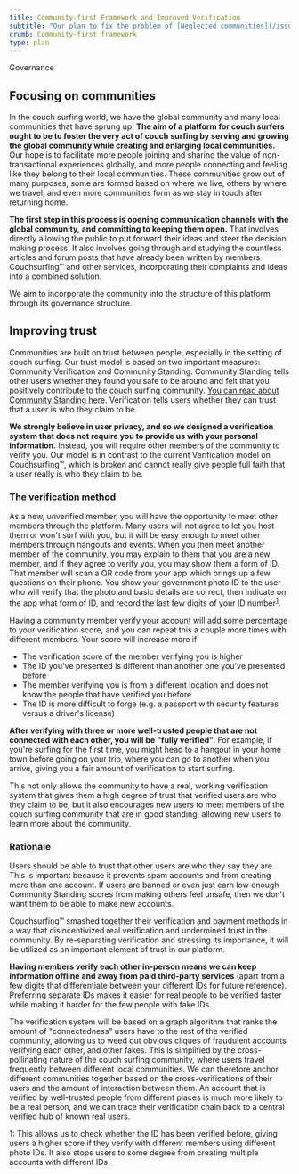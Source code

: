 ```yaml
---
title: Community-first Framework and Improved Verification
subtitle: "Our plan to fix the problem of [Neglected communities](/issues/communities-and-trust)"
crumb: Community-first framework
type: plan
---
```


<span class="tag tag-governance tag-large">Governance</span>

## Focusing on communities

In the couch surfing world, we have the global community and many local communities that have sprung up. **The aim of a platform for couch surfers ought to be to foster the very act of couch surfing by serving and growing the global community while creating and enlarging local communities.** Our hope is to facilitate more people joining and sharing the value of non-transactional experiences globally, and more people connecting and feeling like they belong to their local communities. These communities grow out of many purposes, some are formed based on where we live, others by where we travel, and even more communities form as we stay in touch after returning home.

**The first step in this process is opening communication channels with the global community, and committing to keeping them open.** That involves directly allowing the public to put forward their ideas and steer the decision making process. It also involves going through and studying the countless articles and forum posts that have already been written by members Couchsurfing&#8482; and other services, incorporating their complaints and ideas into a combined solution.

We aim to incorporate the community into the structure of this platform through its governance structure.

## Improving trust

Communities are built on trust between people, especially in the setting of couch surfing. Our trust model is based on two important measures: Community Verification and Community Standing. Community Standing tells other users whether they found you safe to be around and felt that you positively contribute to the couch surfing community. [You can read about Community Standing here](/plan/reviews). Verification tells users whether they can trust that a user is who they claim to be.

**We strongly believe in user privacy, and so we designed a verification system that does not require you to provide us with your personal information.** Instead, you will require other members of the community to verify you. Our model is in contrast to the current Verification model on Couchsurfing&#8482;, which is broken and cannot really give people full faith that a user really is who they claim to be.

### The verification method

As a new, unverified member, you will have the opportunity to meet other members through the platform. Many users will not agree to let you host them or won't surf with you, but it will be easy enough to meet other members through hangouts and events. When you then meet another member of the community, you may explain to them that you are a new member, and if they agree to verify you, you may show them a form of ID. That member will scan a QR code from your app which brings up a few questions on their phone. You show your government photo ID to the user who will verify that the photo and basic details are correct, then indicate on the app what form of ID, and record the last few digits of your ID number<sup>[1](#fn1)</sup>.

Having a community member verify your account will add some percentage to your verification score, and you can repeat this a couple more times with different members. Your score will increase more if

- The verification score of the member verifying you is higher
- The ID you've presented is different than another one you've presented before
- The member verifying you is from a different location and does not know the people that have verified you before
- The ID is more difficult to forge (e.g. a passport with security features versus a driver's license)

**After verifying with three or more well-trusted people that are not connected with each other, you will be "fully verified".** For example, if you're surfing for the first time, you might head to a hangout in your home town before going on your trip, where you can go to another when you arrive, giving you a fair amount of verification to start surfing.

This not only allows the community to have a real, working verification system that gives them a high degree of trust that verified users are who they claim to be; but it also encourages new users to meet members of the couch surfing community that are in good standing, allowing new users to learn more about the community.

### Rationale

Users should be able to trust that other users are who they say they are. This is important because it prevents spam accounts and from creating more than one account. If users are banned or even just earn low enough Community Standing scores from making others feel unsafe, then we don't want them to be able to make new accounts.

Couchsurfing&#8482; smashed together their verification and payment methods in a way that disincentivized real verification and undermined trust in the community. By re-separating verification and stressing its importance, it will be utilized as an important element of trust in our platform.

**Having members verify each other in-person means we can keep information offline and away from paid third-party services** (apart from a few digits that differentiate between your different IDs for future reference). Preferring separate IDs makes it easier for real people to be verified faster while making it harder for the few people with fake IDs.

The verification system will be based on a graph algorithm that ranks the amount of "connectedness" users have to the rest of the verified community, allowing us to weed out obvious cliques of fraudulent accounts verifying each other, and other fakes. This is simplified by the cross-pollinating nature of the couch surfing community, where users travel frequently between different local communities. We can therefore anchor different communities together based on the cross-verifications of their users and the amount of interaction between them. An account that is verified by well-trusted people from different places is much more likely to be a real person, and we can trace their verification chain back to a central verified hub of known real users.

<a name="fn1">1</a>: This allows us to check whether the ID has been verified before, giving users a higher score if they verify with different members using different photo IDs. It also stops users to some degree from creating multiple accounts with different IDs.
